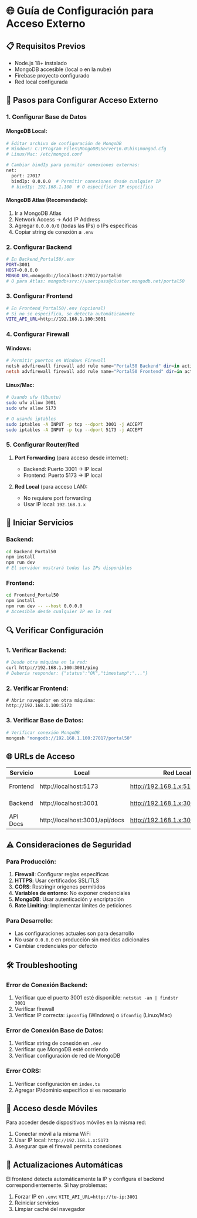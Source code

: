 # 🌐 Guía de Configuración para Acceso Externo

## 📋 Requisitos Previos
- Node.js 18+ instalado
- MongoDB accesible (local o en la nube)
- Firebase proyecto configurado
- Red local configurada

## 🔧 Pasos para Configurar Acceso Externo

### 1. **Configurar Base de Datos**

#### MongoDB Local:
```bash
# Editar archivo de configuración de MongoDB
# Windows: C:\Program Files\MongoDB\Server\6.0\bin\mongod.cfg
# Linux/Mac: /etc/mongod.conf

# Cambiar bindIp para permitir conexiones externas:
net:
  port: 27017
  bindIp: 0.0.0.0  # Permitir conexiones desde cualquier IP
  # bindIp: 192.168.1.100  # O especificar IP específica
```

#### MongoDB Atlas (Recomendado):
1. Ir a MongoDB Atlas
2. Network Access → Add IP Address
3. Agregar `0.0.0.0/0` (todas las IPs) o IPs específicas
4. Copiar string de conexión a `.env`

### 2. **Configurar Backend**

```bash
# En Backend_Portal50/.env
PORT=3001
HOST=0.0.0.0
MONGO_URL=mongodb://localhost:27017/portal50
# O para Atlas: mongodb+srv://user:pass@cluster.mongodb.net/portal50
```

### 3. **Configurar Frontend**

```bash
# En Frontend_Portal50/.env (opcional)
# Si no se especifica, se detecta automáticamente
VITE_API_URL=http://192.168.1.100:3001
```

### 4. **Configurar Firewall**

#### Windows:
```powershell
# Permitir puertos en Windows Firewall
netsh advfirewall firewall add rule name="Portal50 Backend" dir=in action=allow protocol=TCP localport=3001
netsh advfirewall firewall add rule name="Portal50 Frontend" dir=in action=allow protocol=TCP localport=5173
```

#### Linux/Mac:
```bash
# Usando ufw (Ubuntu)
sudo ufw allow 3001
sudo ufw allow 5173

# O usando iptables
sudo iptables -A INPUT -p tcp --dport 3001 -j ACCEPT
sudo iptables -A INPUT -p tcp --dport 5173 -j ACCEPT
```

### 5. **Configurar Router/Red**

1. **Port Forwarding** (para acceso desde internet):
   - Backend: Puerto 3001 → IP local
   - Frontend: Puerto 5173 → IP local

2. **Red Local** (para acceso LAN):
   - No requiere port forwarding
   - Usar IP local: `192.168.1.x`

## 🚀 Iniciar Servicios

### Backend:
```bash
cd Backend_Portal50
npm install
npm run dev
# El servidor mostrará todas las IPs disponibles
```

### Frontend:
```bash
cd Frontend_Portal50
npm install
npm run dev -- --host 0.0.0.0
# Accesible desde cualquier IP en la red
```

## 🔍 Verificar Configuración

### 1. **Verificar Backend:**
```bash
# Desde otra máquina en la red:
curl http://192.168.1.100:3001/ping
# Debería responder: {"status":"OK","timestamp":"..."}
```

### 2. **Verificar Frontend:**
```
# Abrir navegador en otra máquina:
http://192.168.1.100:5173
```

### 3. **Verificar Base de Datos:**
```bash
# Verificar conexión MongoDB
mongosh "mongodb://192.168.1.100:27017/portal50"
```

## 🌐 URLs de Acceso

| Servicio | Local | Red Local | Internet |
|----------|-------|-----------|----------|
| Frontend | http://localhost:5173 | http://192.168.1.x:5173 | http://tu-ip-publica:5173 |
| Backend | http://localhost:3001 | http://192.168.1.x:3001 | http://tu-ip-publica:3001 |
| API Docs | http://localhost:3001/api/docs | http://192.168.1.x:3001/api/docs | http://tu-ip-publica:3001/api/docs |

## ⚠️ Consideraciones de Seguridad

### Para Producción:
1. **Firewall**: Configurar reglas específicas
2. **HTTPS**: Usar certificados SSL/TLS
3. **CORS**: Restringir orígenes permitidos
4. **Variables de entorno**: No exponer credenciales
5. **MongoDB**: Usar autenticación y encriptación
6. **Rate Limiting**: Implementar límites de peticiones

### Para Desarrollo:
- Las configuraciones actuales son para desarrollo
- No usar `0.0.0.0` en producción sin medidas adicionales
- Cambiar credenciales por defecto

## 🛠️ Troubleshooting

### Error de Conexión Backend:
1. Verificar que el puerto 3001 esté disponible: `netstat -an | findstr 3001`
2. Verificar firewall
3. Verificar IP correcta: `ipconfig` (Windows) o `ifconfig` (Linux/Mac)

### Error de Conexión Base de Datos:
1. Verificar string de conexión en `.env`
2. Verificar que MongoDB esté corriendo
3. Verificar configuración de red de MongoDB

### Error CORS:
1. Verificar configuración en `index.ts`
2. Agregar IP/dominio específico si es necesario

## 📱 Acceso desde Móviles

Para acceder desde dispositivos móviles en la misma red:
1. Conectar móvil a la misma WiFi
2. Usar IP local: `http://192.168.1.x:5173`
3. Asegurar que el firewall permita conexiones

## 🔄 Actualizaciones Automáticas

El frontend detecta automáticamente la IP y configura el backend correspondientemente. Si hay problemas:

1. Forzar IP en `.env`: `VITE_API_URL=http://tu-ip:3001`
2. Reiniciar servicios
3. Limpiar caché del navegador